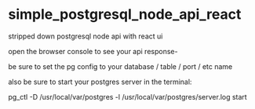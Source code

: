 # simple_postgresql_node_api_react
stripped down postgresql node api with react ui

open the browser console to see your api response-

be sure to set the pg config to your database / table / port / etc name
       
       
also be sure to start your postgres server in the terminal:

pg_ctl -D /usr/local/var/postgres -l /usr/local/var/postgres/server.log start